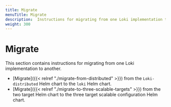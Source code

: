 ```yaml
---
title: Migrate
menuTitle: Migrate
description:  Instructions for migrating from one Loki implementation to another
weight: 300
---
```


# Migrate

This section contains instructions for migrating from one Loki implementation to another.

- [Migrate]({{< relref "./migrate-from-distributed" >}}) from the `Loki-distributed` Helm chart to the `loki` Helm chart. 
- [Migrate]({{< relref "./migrate-to-three-scalable-targets" >}})  from the two target Helm chart to the three target scalable configuration Helm chart.
